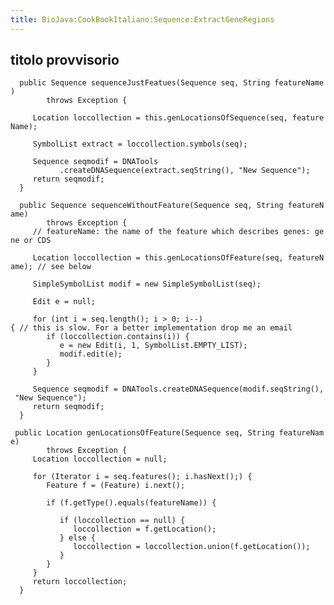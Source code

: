 ```yaml
---
title: BioJava:CookBookItaliano:Sequence:ExtractGeneRegions
---
```


titolo provvisorio
------------------

<java>

`  public Sequence sequenceJustFeatues(Sequence seq, String featureName)`  
`        throws Exception {`

`     Location loccollection = this.genLocationsOfSequence(seq, featureName);`

`     SymbolList extract = loccollection.symbols(seq);`

`     Sequence seqmodif = DNATools`  
`           .createDNASequence(extract.seqString(), "New Sequence");`  
`     return seqmodif;`  
`  }`

`  public Sequence sequenceWithoutFeature(Sequence seq, String featureName)`  
`        throws Exception {`  
`     // featureName: the name of the feature which describes genes: gene or CDS`

`     Location loccollection = this.genLocationsOfFeature(seq, featureName); // see below`

`     SimpleSymbolList modif = new SimpleSymbolList(seq);`

`     Edit e = null;`

`     for (int i = seq.length(); i > 0; i--){ // this is slow. For a better implementation drop me an email`  
`        if (loccollection.contains(i)) {`  
`           e = new Edit(i, 1, SymbolList.EMPTY_LIST);`  
`           modif.edit(e);`  
`        }`  
`     }`

`     Sequence seqmodif = DNATools.createDNASequence(modif.seqString(), "New Sequence");`  
`     return seqmodif;`  
`  }`

` public Location genLocationsOfFeature(Sequence seq, String featureName)`  
`        throws Exception {`  
`     Location loccollection = null;`

`     for (Iterator i = seq.features(); i.hasNext();) {`  
`        Feature f = (Feature) i.next();`

`        if (f.getType().equals(featureName)) {`

`           if (loccollection == null) {`  
`              loccollection = f.getLocation();`  
`           } else {`  
`              loccollection = loccollection.union(f.getLocation());`  
`           }`  
`        }`  
`     }`  
`     return loccollection;`  
`  }`

</java>
